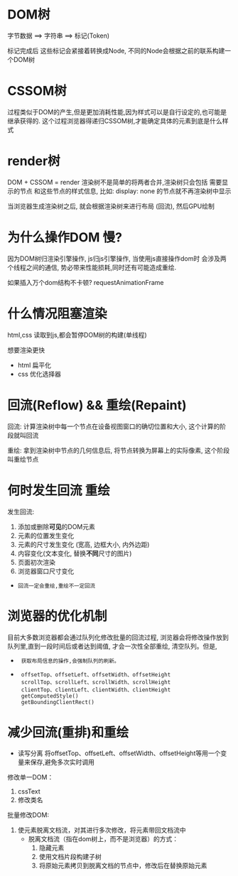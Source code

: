# DOM树
字节数据 ==> 字符串 ==> 标记(Token)

标记完成后 这些标记会紧接着转换成Node, 不同的Node会根据之前的联系构建一个DOM树

# CSSOM树
过程类似于DOM的产生,但是更加消耗性能,因为样式可以是自行设定的,也可能是继承获得的.
这个过程浏览器得递归CSSOM树,才能确定具体的元素到底是什么样式


# render树
DOM + CSSOM = render
渲染树不是简单的将两者合并,渲染树只会包括 需要显示的节点 和这些节点的样式信息,
比如: display: none 的节点就不再渲染树中显示


当浏览器生成渲染树之后, 就会根据渲染树来进行布局 (回流), 然后GPU绘制



# 为什么操作DOM 慢?
因为DOM树归渲染引擎操作, js归js引擎操作, 当使用js直接操作dom时
会涉及两个线程之间的通信, 势必带来性能损耗,同时还有可能造成重绘.


如果插入万个dom结构不卡顿?
requestAnimationFrame



# 什么情况阻塞渲染
html,css   读取到js,都会暂停DOM树的构建(单线程)

想要渲染更快 
- html 扁平化
- css 优化选择器



# 回流(Reflow) && 重绘(Repaint)
回流: 计算渲染树中每一个节点在设备视图窗口的确切位置和大小, 这个计算的阶段就叫回流

重绘: 拿到渲染树中节点的几何信息后, 将节点转换为屏幕上的实际像素, 这个阶段叫重绘节点


# 何时发生回流 重绘

发生回流:
1. 添加或删除**可见**的DOM元素
2. 元素的位置发生变化
3. 元素的尺寸发生变化 (宽高, 边框大小, 内外边距)
4. 内容变化(文本变化, 替换**不同**尺寸的图片)
5. 页面初次渲染
6. 浏览器窗口尺寸变化
-     回流一定会重绘,重绘不一定回流



# 浏览器的优化机制
目前大多数浏览器都会通过队列化修改批量的回流过程, 浏览器会将修改操作放到队列里,直到一段时间后或者达到阈值, 才会一次性全部重绘, 清空队列。但是,
-      获取布局信息的操作,会强制队列的刷新。
-      offsetTop、offsetLeft、offsetWidth、offsetHeight
       scrollTop、scrollLeft、scrollWidth、scrollHeight
       clientTop、clientLeft、clientWidth、clientHeight
       getComputedStyle()
       getBoundingClientRect()




# 减少回流(重排)和重绘

- 读写分离
将offsetTop、offsetLeft、offsetWidth、offsetHeight等用一个变量来保存,避免多次实时调用



修改单一DOM：
1. cssText
2. 修改类名

批量修改DOM:
1. 使元素脱离文档流，对其进行多次修改，将元素带回文档流中
    - 脱离文档流（指在dom树上，而不是浏览器）的方式：
        1. 隐藏元素
        2. 使用文档片段构建子树
        3. 将原始元素拷贝到脱离文档的节点中，修改后在替换原始元素








